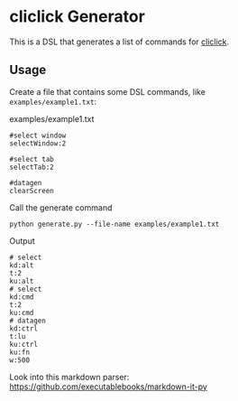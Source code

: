 # cliclick Generator

This is a DSL that generates a list of commands for [cliclick](https://github.com/BlueM/cliclick).

## Usage

Create a file that contains some DSL commands, like `examples/example1.txt`:

examples/example1.txt

```
#select window
selectWindow:2

#select tab
selectTab:2

#datagen
clearScreen
```

Call the generate command

```
python generate.py --file-name examples/example1.txt
```

Output

```
# select
kd:alt
t:2
ku:alt
# select
kd:cmd
t:2
ku:cmd
# datagen
kd:ctrl
t:lu
ku:ctrl
ku:fn
w:500
```


Look into this markdown parser:
https://github.com/executablebooks/markdown-it-py